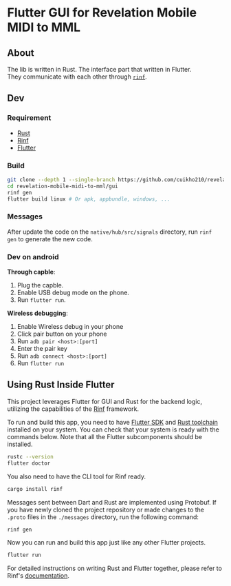 # Flutter GUI for Revelation Mobile MIDI to MML

## About

The lib is written in Rust. The interface part that written in Flutter.  
They communicate with each other through [`rinf`](https://rinf.cunarist.com).

## Dev

### Requirement

- [Rust](https://www.rust-lang.org/)
- [Rinf](https://rinf.cunarist.com/)
- [Flutter](https://flutter.dev/)

### Build

```sh
git clone --depth 1 --single-branch https://github.com/cuikho210/revelation-mobile-midi-to-mml
cd revelation-mobile-midi-to-mml/gui
rinf gen
flutter build linux # Or apk, appbundle, windows, ...
```

### Messages

After update the code on the `native/hub/src/signals` directory, run `rinf gen` to generate the new code.

### Dev on android

**Through capble**:

1. Plug the capble.
2. Enable USB debug mode on the phone.
3. Run `flutter run`.

**Wireless debugging**:

1. Enable Wireless debug in your phone
2. Click pair button on your phone
3. Run `adb pair <host>:[port]`
4. Enter the pair key
5. Run `adb connect <host>:[port]`
6. Run `flutter run`

## Using Rust Inside Flutter

This project leverages Flutter for GUI and Rust for the backend logic,
utilizing the capabilities of the
[Rinf](https://pub.dev/packages/rinf) framework.

To run and build this app, you need to have
[Flutter SDK](https://docs.flutter.dev/get-started/install)
and [Rust toolchain](https://www.rust-lang.org/tools/install)
installed on your system.
You can check that your system is ready with the commands below.
Note that all the Flutter subcomponents should be installed.

```bash
rustc --version
flutter doctor
```

You also need to have the CLI tool for Rinf ready.

```bash
cargo install rinf
```

Messages sent between Dart and Rust are implemented using Protobuf.
If you have newly cloned the project repository
or made changes to the `.proto` files in the `./messages` directory,
run the following command:

```bash
rinf gen
```

Now you can run and build this app just like any other Flutter projects.

```bash
flutter run
```

For detailed instructions on writing Rust and Flutter together,
please refer to Rinf's [documentation](https://rinf.cunarist.com).
